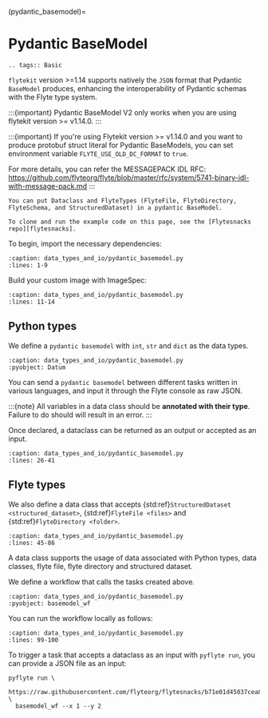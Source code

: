 (pydantic_basemodel)=

# Pydantic BaseModel

```{eval-rst}
.. tags:: Basic
```

`flytekit` version >=1.14 supports natively the `JSON` format that Pydantic `BaseModel` produces,  enhancing the interoperability of Pydantic schemas with the Flyte type system.

:::{important}
Pydantic BaseModel V2 only works when you are using flytekit version >= v1.14.0.
:::

:::{important}
If you're using Flytekit version >= v1.14.0 and you want to produce protobuf struct literal for Pydantic BaseModels,
you can set environment variable  `FLYTE_USE_OLD_DC_FORMAT` to `true`.

For more details, you can refer the MESSAGEPACK IDL RFC: https://github.com/flyteorg/flyte/blob/master/rfc/system/5741-binary-idl-with-message-pack.md
:::

```{note}
You can put Dataclass and FlyteTypes (FlyteFile, FlyteDirectory, FlyteSchema, and StructuredDataset) in a pydantic BaseModel.
```

```{note}
To clone and run the example code on this page, see the [Flytesnacks repo][flytesnacks].
```

To begin, import the necessary dependencies:

```{literalinclude} /examples/data_types_and_io/data_types_and_io/pydantic_basemodel.py
:caption: data_types_and_io/pydantic_basemodel.py
:lines: 1-9
```

Build your custom image with ImageSpec:
```{literalinclude} /examples/data_types_and_io/data_types_and_io/pydantic_basemodel.py
:caption: data_types_and_io/pydantic_basemodel.py
:lines: 11-14
```

## Python types
We define a `pydantic basemodel` with `int`, `str` and `dict` as the data types.

```{literalinclude} /examples/data_types_and_io/data_types_and_io/pydantic_basemodel.py
:caption: data_types_and_io/pydantic_basemodel.py
:pyobject: Datum
```

You can send a `pydantic basemodel` between different tasks written in various languages, and input it through the Flyte console as raw JSON.

:::{note}
All variables in a data class should be **annotated with their type**. Failure to do should will result in an error.
:::

Once declared, a dataclass can be returned as an output or accepted as an input.

```{literalinclude} /examples/data_types_and_io/data_types_and_io/pydantic_basemodel.py
:caption: data_types_and_io/pydantic_basemodel.py
:lines: 26-41
```

## Flyte types
We also define a data class that accepts {std:ref}`StructuredDataset <structured_dataset>`,
{std:ref}`FlyteFile <files>` and {std:ref}`FlyteDirectory <folder>`.

```{literalinclude} /examples/data_types_and_io/data_types_and_io/pydantic_basemodel.py
:caption: data_types_and_io/pydantic_basemodel.py
:lines: 45-86
```

A data class supports the usage of data associated with Python types, data classes,
flyte file, flyte directory and structured dataset.

We define a workflow that calls the tasks created above.

```{literalinclude} /examples/data_types_and_io/data_types_and_io/pydantic_basemodel.py
:caption: data_types_and_io/pydantic_basemodel.py
:pyobject: basemodel_wf
```

You can run the workflow locally as follows:

```{literalinclude} /examples/data_types_and_io/data_types_and_io/pydantic_basemodel.py
:caption: data_types_and_io/pydantic_basemodel.py
:lines: 99-100
```

To trigger a task that accepts a dataclass as an input with `pyflyte run`, you can provide a JSON file as an input:
```
pyflyte run \
  https://raw.githubusercontent.com/flyteorg/flytesnacks/b71e01d45037cea883883f33d8d93f258b9a5023/examples/data_types_and_io/data_types_and_io/pydantic_basemodel.py \
  basemodel_wf --x 1 --y 2
```

[flytesnacks]: https://github.com/flyteorg/flytesnacks/tree/master/examples/data_types_and_io/
